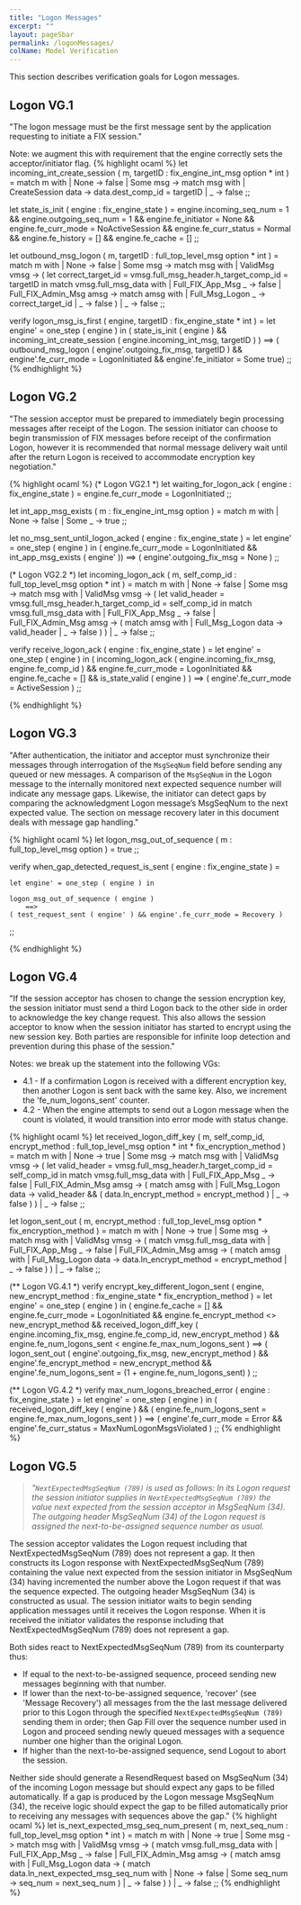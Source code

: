 ```yaml
---
title: "Logon Messages"
excerpt: ""
layout: pageSbar
permalink: /logonMessages/
colName: Model Verification
---
```

This section describes verification goals for Logon messages. 
## Logon VG.1

"The logon message must be the first message sent by the application requesting to initiate a FIX session."

Note: we augment this with requirement that the engine correctly sets the acceptor/initiator flag.
{% highlight ocaml %}
let incoming_int_create_session ( m, targetID : fix_engine_int_msg option * int ) =
    match m with
    | None      -> false
    | Some msg  ->
    match msg with
    | CreateSession data    -> data.dest_comp_id = targetID
    | _                     -> false
;;

let state_is_init ( engine : fix_engine_state ) =
    engine.incoming_seq_num = 1 &&
    engine.outgoing_seq_num = 1 &&
    engine.fe_initiator = None &&
    engine.fe_curr_mode = NoActiveSession &&
    engine.fe_curr_status = Normal &&
    engine.fe_history = [] &&
    engine.fe_cache = []
;;

let outbound_msg_logon ( m, targetID : full_top_level_msg option * int ) =
    match m with
    | None      -> false
    | Some msg  ->
    match msg with
    | ValidMsg vmsg -> (
    let correct_target_id = vmsg.full_msg_header.h_target_comp_id = targetID in
    match vmsg.full_msg_data with
    | Full_FIX_App_Msg _        -> false
    | Full_FIX_Admin_Msg amsg   ->
    match amsg with
    | Full_Msg_Logon _          -> correct_target_id
    | _                         -> false
    )
    | _             -> false
;;

verify logon_msg_is_first ( engine, targetID : fix_engine_state * int ) =
    let engine' = one_step ( engine ) in
    ( state_is_init ( engine ) &&
    incoming_int_create_session ( engine.incoming_int_msg, targetID ) ) ==>
     ( outbound_msg_logon ( engine'.outgoing_fix_msg, targetID ) &&
     engine'.fe_curr_mode = LogonInitiated &&
     engine'.fe_initiator = Some true)
;;
{% endhighlight %}

## Logon VG.2

"The session acceptor must be prepared to immediately begin processing messages after receipt of the Logon. The session initiator can choose to begin transmission of FIX messages before receipt of the confirmation Logon, however it is recommended that normal message delivery wait until after the return Logon is received to accommodate encryption key negotiation."

{% highlight ocaml %}
(* Logon VG2.1 *)
let waiting_for_logon_ack ( engine : fix_engine_state ) =
    engine.fe_curr_mode = LogonInitiated
;;

let int_app_msg_exists ( m : fix_engine_int_msg option ) =
    match m with
    | None      -> false
    | Some _    -> true
;;

let no_msg_sent_until_logon_acked ( engine : fix_engine_state ) =
    let engine' = one_step ( engine ) in
    ( engine.fe_curr_mode = LogonInitiated && int_app_msg_exists ( engine' ))
    ==>
    ( engine'.outgoing_fix_msg = None )
;;

(* Logon VG2.2 *)
let incoming_logon_ack ( m, self_comp_id : full_top_level_msg option * int ) =
    match m with
    | None -> false
    | Some msg ->
    match msg with
    | ValidMsg vmsg -> (
        let valid_header = vmsg.full_msg_header.h_target_comp_id = self_comp_id in
        match vmsg.full_msg_data with
        | Full_FIX_App_Msg _ -> false
        | Full_FIX_Admin_Msg amsg -> (
            match amsg with
            | Full_Msg_Logon data -> valid_header
            | _ -> false
         )
     )
    | _ -> false
;;

verify receive_logon_ack ( engine : fix_engine_state ) =
    let engine' = one_step ( engine ) in
    ( incoming_logon_ack ( engine.incoming_fix_msg, engine.fe_comp_id ) &&
        engine.fe_curr_mode = LogonInitiated &&
        engine.fe_cache = [] &&
        is_state_valid ( engine ) )
    ==>
    ( engine'.fe_curr_mode = ActiveSession )
;;

{% endhighlight %}

## Logon VG.3

"After authentication, the initiator and acceptor must synchronize their messages through interrogation of the `MsgSeqNum` field before sending any queued or new messages. A comparison of the `MsgSeqNum` in the Logon message to the internally monitored next expected sequence number will indicate any message gaps. Likewise, the initiator can detect gaps by comparing the acknowledgment Logon message’s MsgSeqNum to the next expected value. The section on message recovery later in this document deals with message gap handling."

{% highlight ocaml %}
let logon_msg_out_of_sequence ( m : full_top_level_msg option ) =
    true
;;

verify when_gap_detected_request_is_sent ( engine : fix_engine_state ) =

    let engine' = one_step ( engine ) in

    logon_msg_out_of_sequence ( engine )
        ==>
    ( test_request_sent ( engine' ) && engine'.fe_curr_mode = Recovery )
;;

{% endhighlight %}

## Logon VG.4

"If the session acceptor has chosen to change the session encryption key, the session initiator must send a third Logon back to the other side in order to acknowledge the key change request. This also allows the session acceptor to know when the session initiator has started to encrypt using the new session key. Both parties are responsible for infinite loop detection and prevention during this phase of the session."

Notes: we break up the statement into the following VGs:
- 4.1 - If a confirmation Logon is received with a different encryption key, then another Logon is sent back with the same key. Also, we increment the 'fe_num_logons_sent' counter.
- 4.2 - When the engine attempts to send out a Logon message when the count is violated, it would transition into error mode with status change.

{% highlight ocaml %}
let received_logon_diff_key ( m, self_comp_id, encrypt_method : full_top_level_msg option * int * fix_encryption_method ) =
    match m with
    | None -> true
    | Some msg ->
    match msg with
    | ValidMsg vmsg -> (
        let valid_header = vmsg.full_msg_header.h_target_comp_id = self_comp_id in
        match vmsg.full_msg_data with
        | Full_FIX_App_Msg _ -> false
        | Full_FIX_Admin_Msg amsg -> (
            match amsg with
            | Full_Msg_Logon data -> valid_header && ( data.ln_encrypt_method = encrypt_method )
            | _ -> false
         )
    )
    | _ -> false
;;

let logon_sent_out ( m, encrypt_method : full_top_level_msg option * fix_encryption_method ) =
    match m with
    | None -> true
    | Some msg ->
    match msg with
    | ValidMsg vmsg -> (
        match vmsg.full_msg_data with
        | Full_FIX_App_Msg _ -> false
        | Full_FIX_Admin_Msg amsg -> (
            match amsg with
            | Full_Msg_Logon data -> data.ln_encrypt_method = encrypt_method
            | _ -> false
         )
    )
    | _ -> false
;;

(** Logon VG.4.1 *)
verify encrypt_key_different_logon_sent ( engine, new_encrypt_method : fix_engine_state * fix_encryption_method ) =
    let engine' = one_step ( engine ) in
    (   engine.fe_cache = [] &&
        engine.fe_curr_mode = LogonInitiated &&
        engine.fe_encrypt_method <> new_encrypt_method &&
        received_logon_diff_key ( engine.incoming_fix_msg, engine.fe_comp_id, new_encrypt_method ) &&
        engine.fe_num_logons_sent < engine.fe_max_num_logons_sent
    ) ==> (
        logon_sent_out ( engine'.outgoing_fix_msg, new_encrypt_method ) &&
        engine'.fe_encrypt_method = new_encrypt_method &&
        engine'.fe_num_logons_sent = (1 + engine.fe_num_logons_sent)
    )
;;

(** Logon VG.4.2 *)
verify max_num_logons_breached_error ( engine : fix_engine_state ) =
    let engine' = one_step ( engine ) in
    ( received_logon_diff_key ( engine ) &&
        ( engine.fe_num_logons_sent = engine.fe_max_num_logons_sent ) )
    ==>
    ( engine'.fe_curr_mode = Error &&
        engine'.fe_curr_status = MaxNumLogonMsgsViolated )
;;
{% endhighlight %}

## Logon VG.5

> *"`NextExpectedMsgSeqNum (789)` is used as follows:*
> *In its Logon request the session initiator supplies in `NextExpectedMsgSeqNum (789)` the value next expected from the session acceptor in MsgSeqNum (34). The outgoing header MsgSeqNum (34) of the Logon request is assigned the next-to-be-assigned sequence number as usual.*

The session acceptor validates the Logon request including that NextExpectedMsgSeqNum (789) does not represent a gap. It then constructs its Logon response with NextExpectedMsgSeqNum (789) containing the value next expected from the session initiator in MsgSeqNum (34) having incremented the number above the Logon request if that was the sequence expected. The outgoing header MsgSeqNum (34) is constructed as usual. The session initiator waits to begin sending application messages until it receives the Logon response. When it is received the initiator validates the response including that NextExpectedMsgSeqNum (789) does not represent a gap.

Both sides react to NextExpectedMsgSeqNum (789) from its counterparty thus:
- If equal to the next-to-be-assigned sequence, proceed sending new messages beginning with that number.
- If lower than the next-to-be-assigned sequence, 'recover' (see 'Message Recovery') all messages from the the last message delivered prior to this Logon through the specified `NextExpectedMsgSeqNum (789)` sending them in order; then Gap Fill over the sequence number used in Logon and proceed sending newly queued messages with a sequence number one higher than the original Logon.
- If higher than the next-to-be-assigned sequence, send Logout to abort the session.

Neither side should generate a ResendRequest based on MsgSeqNum (34) of the incoming Logon message but should expect any gaps to be filled automatically. If a gap is produced by the Logon message MsgSeqNum (34), the receive logic should expect the gap to be filled automatically prior to receiving any messages with sequences above the gap."
{% highlight ocaml %}
let is_next_expected_msg_seq_num_present ( m, next_seq_num : full_top_level_msg option * int ) =
    match m with
    | None -> true
    | Some msg ->
    match msg with
    | ValidMsg vmsg -> (
        match vmsg.full_msg_data with
        | Full_FIX_App_Msg _ -> false
        | Full_FIX_Admin_Msg amsg -> (
            match amsg with
            | Full_Msg_Logon data ->  (
                match data.ln_next_expected_msg_seq_num with
                | None -> false
                | Some seq_num -> seq_num = next_seq_num
            )
            | _ -> false
         )
    )
    | _ -> false
;;
{% endhighlight %}